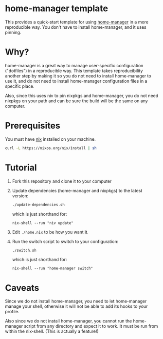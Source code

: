 # home-manager template

This provides a quick-start template for using
[home-manager](https://github.com/rycee/home-manager) in a more
reproducible way. You don't have to install home-manager, and it uses
pinning.

# Why?

home-manager is a great way to manage user-specific configuration
("dotfiles") in a reproducible way. This template takes
reproducibility another step by making it so you do not need to
install home-manager to use it, and do not need to install
home-manager configuration files in a specific place.

Also, since this uses niv to pin nixpkgs and home-manager, you do not
need nixpkgs on your path and can be sure the build will be the same
on any computer.

# Prerequisites

You must have [nix](https://nixos.org) installed on your machine.

```sh
curl -L https://nixos.org/nix/install | sh
```

# Tutorial

1. Fork this repository and clone it to your computer
2. Update dependencies (home-manager and nixpkgs) to the latest version:

   ```sh
   ./update-dependencies.sh
   ```

   which is just shorthand for:

   ```
   nix-shell --run "niv update"
   ```

3. Edit `./home.nix` to be how you want it.
4. Run the switch script to switch to your configuration:

    ```sh
    ./switch.sh
    ```

    which is just shorthand for:

    ```
    nix-shell --run "home-manager switch"
    ```



# Caveats

Since we do not install home-manager, you need to let home-manager
manage your shell, otherwise it will not be able to add its hooks to
your profile.

Also since we do not install home-manager, you cannot run the
home-manager script from any directory and expect it to work. It must
be run from within the nix-shell. (This is actually a feature!)
